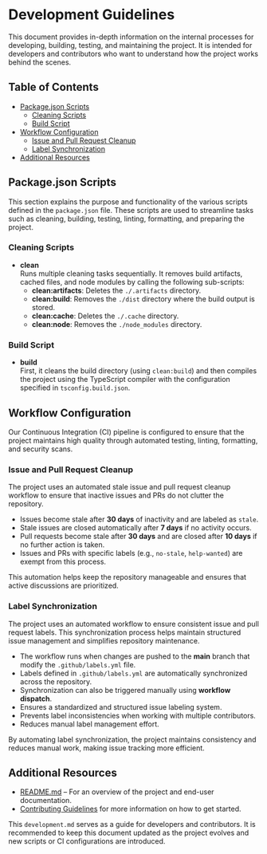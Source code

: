 # Development Guidelines <!-- omit in toc -->

This document provides in-depth information on the internal processes for developing,
building, testing, and maintaining the project. It is intended for developers and
contributors who want to understand how the project works behind the scenes.

## Table of Contents <!-- omit in toc -->

- [Package.json Scripts](#packagejson-scripts)
  - [Cleaning Scripts](#cleaning-scripts)
  - [Build Script](#build-script)
- [Workflow Configuration](#workflow-configuration)
  - [Issue and Pull Request Cleanup](#issue-and-pull-request-cleanup)
  - [Label Synchronization](#label-synchronization)
- [Additional Resources](#additional-resources)

## Package.json Scripts

This section explains the purpose and functionality of the various scripts defined
in the `package.json` file. These scripts are used to streamline tasks such as
cleaning, building, testing, linting, formatting, and preparing the project.

### Cleaning Scripts

- **clean**  
  Runs multiple cleaning tasks sequentially. It removes build artifacts, cached files,
  and node modules by calling the following sub-scripts:
  - **clean:artifacts**: Deletes the `./.artifacts` directory.
  - **clean:build**: Removes the `./dist` directory where the build output is stored.
  - **clean:cache**: Deletes the `./.cache` directory.
  - **clean:node**: Removes the `./node_modules` directory.

### Build Script

- **build**  
  First, it cleans the build directory (using `clean:build`) and then compiles
  the project using the TypeScript compiler with the configuration specified in `tsconfig.build.json`.

## Workflow Configuration

Our Continuous Integration (CI) pipeline is configured to ensure that the project
maintains high quality through automated testing, linting, formatting, and
security scans.

### Issue and Pull Request Cleanup

The project uses an automated stale issue and pull request cleanup workflow to
ensure that inactive issues and PRs do not clutter the repository.

- Issues become stale after **30 days** of inactivity and are labeled as `stale`.
- Stale issues are closed automatically after **7 days** if no activity occurs.
- Pull requests become stale after **30 days** and are closed after **10 days**
  if no further action is taken.
- Issues and PRs with specific labels (e.g., `no-stale`, `help-wanted`) are
  exempt from this process.

This automation helps keep the repository manageable and ensures that active
discussions are prioritized.

### Label Synchronization

The project uses an automated workflow to ensure consistent issue and pull
request labels. This synchronization process helps maintain structured issue
management and simplifies repository maintenance.

- The workflow runs when changes are pushed to the **main** branch that modify
  the `.github/labels.yml` file.
- Labels defined in `.github/labels.yml` are automatically synchronized across
  the repository.
- Synchronization can also be triggered manually using **workflow dispatch**.
- Ensures a standardized and structured issue labeling system.
- Prevents label inconsistencies when working with multiple contributors.
- Reduces manual label management effort.

By automating label synchronization, the project maintains consistency and
reduces manual work, making issue tracking more efficient.

## Additional Resources

- [README.md][REF_INTERN_FILE_MD_README] – For an overview of the project and
  end-user documentation.
- [Contributing Guidelines][REF_INTERN_FILE_MD_CONTRIBUTING] for more information
  on how to get started.

This `development.md` serves as a guide for developers and contributors. It is
recommended to keep this document updated as the project evolves and new scripts
or CI configurations are introduced.

[REF_INTERN_EMAIL_ADDRESS_COD]: mailto:djblackeagle-dev@djblackeagle.services
[REF_INTERN_EMAIL_ADDRESS_OWNER]: mailto:djblackeagle-dev@djblackeagle.services
[REF_INTERN_EMAIL_ADDRESS_SECURITY]: mailto:djblackeagle-dev@djblackeagle.services
[REF_INTERN_FILE_MD_CHANGELOG]: CHANGELOG.md
[REF_INTERN_FILE_MD_CODE_OF_CONDUCT]: CODE_OF_CONDUCT.md
[REF_INTERN_FILE_MD_CONTRIBUTING]: CONTRIBUTING.md
[REF_INTERN_FILE_MD_DEVELOPMENT]: DEVELOPMENT.md
[REF_INTERN_FILE_MD_LICENSE]: LICENSE.md
[REF_INTERN_FILE_MD_README]: README.md
[REF_INTERN_FILE_MD_SECURITY]: SECURITY.md
[REF_INTERN_URL_ACTIONS]: https://github.com/DJBlackEagle/code-style-nodejs/actions
[REF_INTERN_URL_CODESTYLE]: https://github.com/DJBlackEagle/code-style-nodejs
[REF_INTERN_URL_COMMITS]: https://github.com/DJBlackEagle/code-style-nodejs/commits/main/
[REF_INTERN_URL_COMMIT_MESSAGE_FORMAT]: <https://www.conventionalcommits.org/en/v1.0.0/>
[REF_INTERN_URL_CONTRIBUTING_GENERATOR]: <https://contributing.md/generator>
[REF_INTERN_URL_GIT]: https://github.com/DJBlackEagle/code-style-nodejs
[REF_INTERN_URL_ISSUE_LIST]: https://github.com/DJBlackEagle/code-style-nodejs/issues
[REF_INTERN_URL_ISSUE_NEW]: https://github.com/DJBlackEagle/code-style-nodejs/issues/new/choose
[REF_INTERN_URL_MD_CHANGELOG]: https://github.com/DJBlackEagle/code-style-nodejs/blob/main/CHANGELOG.md
[REF_INTERN_URL_MD_CODE_OF_CONDUCT]: https://github.com/DJBlackEagle/code-style-nodejs/blob/main/CODE_OF_CONDUCT.md
[REF_INTERN_URL_MD_CONTRIBUTING]: https://github.com/DJBlackEagle/code-style-nodejs/blob/main/CONTRIBUTING.md
[REF_INTERN_URL_MD_DEVELOPMENT]: https://github.com/DJBlackEagle/code-style-nodejs/blob/main/DEVELOPMENT.md
[REF_INTERN_URL_MD_LICENSE]: https://github.com/DJBlackEagle/code-style-nodejs/blob/main/LICENSE.md
[REF_INTERN_URL_MD_README]: https://github.com/DJBlackEagle/code-style-nodejs/blob/main/README.md
[REF_INTERN_URL_MD_SECURITY]: https://github.com/DJBlackEagle/code-style-nodejs/blob/main/SECURITY.md
[REF_INTERN_URL_NPMJS_PACKAGE]: https://www.npmjs.com/package/@djblackeagle/code-style-nodejs
[REF_INTERN_URL_PULLREQUEST]: https://github.com/DJBlackEagle/code-style-nodejs/pulls
[REF_INTERN_URL_VULNERABILITY]: https://github.com/DJBlackEagle/code-style-nodejs/security
[REF_INTERN_URL_VULNERABILITY_NEW]: https://github.com/DJBlackEagle/code-style-nodejs/security/advisories/new
[REF_INTERN_URL_WORKFLOW_CQAT]: https://github.com/DJBlackEagle/code-style-nodejs/actions/workflows/code-quality-and-tests.yml
[REF_INTERN_URL_WORKFLOW_CODEQL]: https://github.com/DJBlackEagle/code-style-nodejs/actions/workflows/codeql.yml
